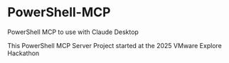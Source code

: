 # PowerShell-MCP
PowerShell MCP to use with Claude Desktop

This PowerShell MCP Server Project started at the 2025 VMware Explore Hackathon